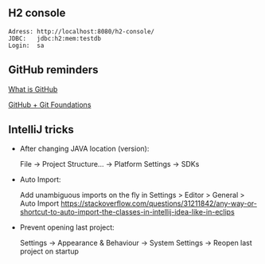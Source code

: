
## H2 console

    Adress: http://localhost:8080/h2-console/
    JDBC:   jdbc:h2:mem:testdb
    Login:  sa
    
    
## GitHub reminders

[What is GitHub](https://www.youtube.com/watch?v=HwrPhOp6-aM)

[GitHub + Git Foundations](https://www.youtube.com/watch?v=w3jLJU7DT5E)

## IntelliJ tricks

- After changing JAVA location (version):

    File -> Project Structure... -> Platform Settings -> SDKs

- Auto Import:

    Add unambiguous imports on the fly in
Settings > Editor > General > Auto Import
https://stackoverflow.com/questions/31211842/any-way-or-shortcut-to-auto-import-the-classes-in-intellij-idea-like-in-eclips

- Prevent opening last project:

    Settings -> Appearance & Behaviour -> System Settings -> Reopen last project on startup
